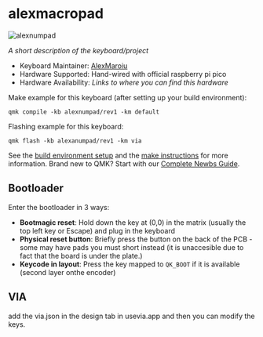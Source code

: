 # alexmacropad

![alexnumpad](https://i.imgur.com/v8FVYux.jpeg)

*A short description of the keyboard/project*

* Keyboard Maintainer: [AlexMaroiu](https://github.com/AlexMaroiu)
* Hardware Supported: Hand-wired with official raspberry pi pico
* Hardware Availability: *Links to where you can find this hardware*

Make example for this keyboard (after setting up your build environment):

    qmk compile -kb alexnumpad/rev1 -km default

Flashing example for this keyboard:

    qmk flash -kb alexanumpad/rev1 -km via

See the [build environment setup](https://docs.qmk.fm/#/getting_started_build_tools) and the [make instructions](https://docs.qmk.fm/#/getting_started_make_guide) for more information. Brand new to QMK? Start with our [Complete Newbs Guide](https://docs.qmk.fm/#/newbs).

## Bootloader

Enter the bootloader in 3 ways:

* **Bootmagic reset**: Hold down the key at (0,0) in the matrix (usually the top left key or Escape) and plug in the keyboard
* **Physical reset button**: Briefly press the button on the back of the PCB - some may have pads you must short instead (it is unaccesible due to fact that the board is under the plate.)
* **Keycode in layout**: Press the key mapped to `QK_BOOT` if it is available (second layer onthe encoder)

## VIA

add the via.json in the design tab in usevia.app and then you can modify the keys.